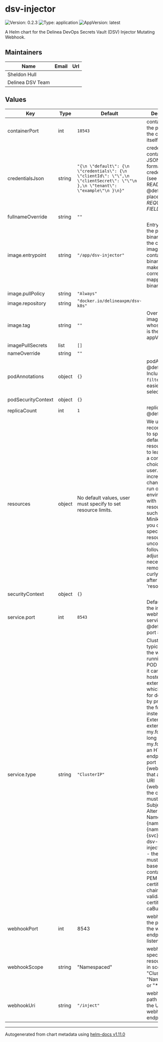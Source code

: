 # dsv-injector

![Version: 0.2.3](https://img.shields.io/badge/Version-0.2.3-informational?style=flat-square) ![Type: application](https://img.shields.io/badge/Type-application-informational?style=flat-square) ![AppVersion: latest](https://img.shields.io/badge/AppVersion-latest-informational?style=flat-square)

A Helm chart for the Delinea DevOps Secrets Vault (DSV) Injector Mutating Webhook.

## Maintainers

| Name             | Email | Url |
| ---------------- | ----- | --- |
| Sheldon Hull     |       |     |
| Delinea DSV Team |       |     |

## Values

| Key                | Type   | Default                                                                                                                          | Description                                                                                                                                                                                                                                                                                                                                                                                                                                                                                                                                                      |
| ------------------ | ------ | -------------------------------------------------------------------------------------------------------------------------------- | ---------------------------------------------------------------------------------------------------------------------------------------------------------------------------------------------------------------------------------------------------------------------------------------------------------------------------------------------------------------------------------------------------------------------------------------------------------------------------------------------------------------------------------------------------------------- |
| containerPort      | int    | `18543`                                                                                                                          | containerPort is the port that the container itself listens on                                                                                                                                                                                                                                                                                                                                                                                                                                                                                                   |
| credentialsJson    | string | `"{\n \"default\": {\n \"credentials\": {\n \"clientId\": \"\",\n \"clientSecret\": \"\"\n },\n \"tenant\": \"example\"\n }\n}"` | credentialsJson contains the JSON-formatted credentials file (see README.md) @default - placeholder. _REQUIRED FIELD_                                                                                                                                                                                                                                                                                                                                                                                                                                            |
| fullnameOverride   | string | `""`                                                                                                                             |                                                                                                                                                                                                                                                                                                                                                                                                                                                                                                                                                                  |
| image.entrypoint   | string | `"/app/dsv-injector"`                                                                                                            | Entrypoint is the path to the binary. Since the container image could contain multiple binaries, this makes sure it's correctly mapped to the binary.                                                                                                                                                                                                                                                                                                                                                                                                            |
| image.pullPolicy   | string | `"Always"`                                                                                                                       |                                                                                                                                                                                                                                                                                                                                                                                                                                                                                                                                                                  |
| image.repository   | string | `"docker.io/delineaxpm/dsv-k8s"`                                                                                                 |                                                                                                                                                                                                                                                                                                                                                                                                                                                                                                                                                                  |
| image.tag          | string | `""`                                                                                                                             | Overrides the image tag whose default is the chart appVersion.                                                                                                                                                                                                                                                                                                                                                                                                                                                                                                   |
| imagePullSecrets   | list   | `[]`                                                                                                                             |                                                                                                                                                                                                                                                                                                                                                                                                                                                                                                                                                                  |
| nameOverride       | string | `""`                                                                                                                             |                                                                                                                                                                                                                                                                                                                                                                                                                                                                                                                                                                  |
| podAnnotations     | object | `{}`                                                                                                                             | podAnnotations @default - Includes `dsv-filter-name` for easier log selector filter.                                                                                                                                                                                                                                                                                                                                                                                                                                                                             |
| podSecurityContext | object | `{}`                                                                                                                             |                                                                                                                                                                                                                                                                                                                                                                                                                                                                                                                                                                  |
| replicaCount       | int    | `1`                                                                                                                              | replicate count @default - 1                                                                                                                                                                                                                                                                                                                                                                                                                                                                                                                                     |
| resources          | object | No default values, user must specify to set resource limits.                                                                     | We usually recommend not to specify default resources and to leave this as a conscious choice for the user. This also increases chances charts run on environments with little resources, such as Minikube. If you do want to specify resources, uncomment the following lines, adjust them as necessary, and remove the curly braces after 'resources:'.                                                                                                                                                                                                        |
| securityContext    | object | `{}`                                                                                                                             |                                                                                                                                                                                                                                                                                                                                                                                                                                                                                                                                                                  |
| service.port       | int    | `8543`                                                                                                                           | Default port for the injector webhook service. @default -- port 8543                                                                                                                                                                                                                                                                                                                                                                                                                                                                                             |
| service.type       | string | `"ClusterIP"`                                                                                                                    | ClusterIP is typical when the webhook is running as a POD However, it can also be hosted externally, which is useful for debugging, by providing the following instead: type: ExternalName externalName: my.fqdn So long as: - my.fqdn hosts an HTTPS endpoint on port {webhookPort} that answers URI {webhookUri} - the certificate must have a Subject Alternative Name for {name}.{namespace}.{svc}, e.g., dsv-injector.dsv.svc - the caBundle must be a base64 string containing a PEM-encoded certificate chain that validates the certifcate caBundle: ... |
| webhookPort        | int    | 8543                                                                                                                             | webhookPort is the port that the webhook endpoint is listening on                                                                                                                                                                                                                                                                                                                                                                                                                                                                                                |
| webhookScope       | string | "Namespaced"                                                                                                                     | webhookScope specifies which resources are in scope, "Cluster", "Namespaced" or "\*"                                                                                                                                                                                                                                                                                                                                                                                                                                                                             |
| webhookUri         | string | `"/inject"`                                                                                                                      | webhookUri is path portion of the URL of the webhook endpoint                                                                                                                                                                                                                                                                                                                                                                                                                                                                                                    |

---

Autogenerated from chart metadata using [helm-docs v1.11.0](https://github.com/norwoodj/helm-docs/releases/v1.11.0)
